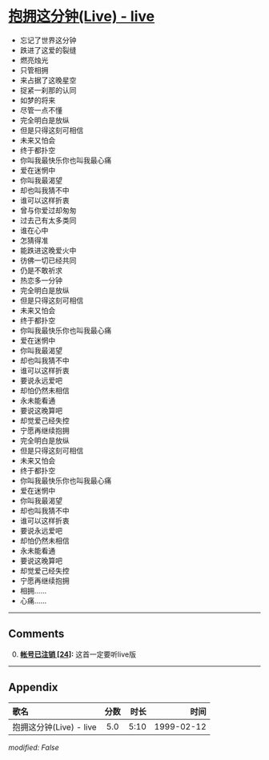 # [抱拥这分钟(Live) - live](https://music.163.com/song?id=67689)

* 忘记了世界这分钟
* 跌进了这爱的裂缝
* 燃亮烛光
* 只管相拥
* 来占据了这晚星空
* 捉紧一刹那的认同
* 如梦的将来
* 尽管一点不懂
* 完全明白是放纵
* 但是只得这刻可相信
* 未来又怕会
* 终于都扑空
* 你叫我最快乐你也叫我最心痛
* 爱在迷惘中
* 你叫我最渴望
* 却也叫我猜不中
* 谁可以这样折衷
* 曾与你爱过却匆匆
* 过去己有太多类同
* 谁在心中
* 怎猜得准
* 能跌进这晚爱火中
* 彷佛一切已经共同
* 仍是不敢祈求
* 热恋多一分钟
* 完全明白是放纵
* 但是只得这刻可相信
* 未来又怕会
* 终于都扑空
* 你叫我最快乐你也叫我最心痛
* 爱在迷惘中
* 你叫我最渴望
* 却也叫我猜不中
* 谁可以这样折衷
* 要说永远爱吧
* 却怕仍然未相信
* 永未能看通
* 要说这晚算吧
* 却觉爱己经失控
* 宁愿再继续抱拥
* 完全明白是放纵
* 但是只得这刻可相信
* 未来又怕会
* 终于都扑空
* 你叫我最快乐你也叫我最心痛
* 爱在迷惘中
* 你叫我最渴望
* 却也叫我猜不中
* 谁可以这样折衷
* 要说永远爱吧
* 却怕仍然未相信
* 永未能看通
* 要说这晚算吧
* 却觉爱己经失控
* 宁愿再继续抱拥
* 相拥......
* 心痛......


---

## Comments
0. **[帐号已注销 \[24\]](https://music.163.com/#/user/home?id=38196495):** 这首一定要听live版



---

## Appendix

|歌名|分数|时长|时间|
|:---|:---:|---:|---:|
|抱拥这分钟(Live) - live|5.0|5:10|1999-02-12

*modified: False*